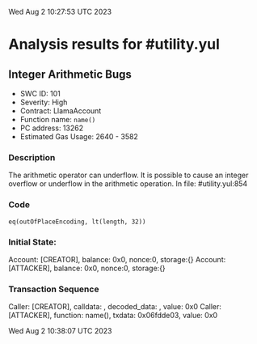 Wed Aug  2 10:27:53 UTC 2023
# Analysis results for #utility.yul

## Integer Arithmetic Bugs
- SWC ID: 101
- Severity: High
- Contract: LlamaAccount
- Function name: `name()`
- PC address: 13262
- Estimated Gas Usage: 2640 - 3582

### Description

The arithmetic operator can underflow.
It is possible to cause an integer overflow or underflow in the arithmetic operation.
In file: #utility.yul:854

### Code

```
eq(outOfPlaceEncoding, lt(length, 32))
```

### Initial State:

Account: [CREATOR], balance: 0x0, nonce:0, storage:{}
Account: [ATTACKER], balance: 0x0, nonce:0, storage:{}

### Transaction Sequence

Caller: [CREATOR], calldata: , decoded_data: , value: 0x0
Caller: [ATTACKER], function: name(), txdata: 0x06fdde03, value: 0x0


Wed Aug  2 10:38:07 UTC 2023
